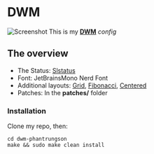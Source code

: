 # DWM
![Screenshot](https://gitlab.com/phantrungson17/dwm-phantrungson/-/raw/master/screenshot/ArcoLinux_2020-09-20_15-58-29.png)
This is my [**DWM**](https://dwm.suckless.org) *config*

## The overview
- The Status: [Slstatus](https://gitlab.com/phantrungson17/slstaus)
- Font: JetBrainsMono Nerd Font
- Additional layouts: [Grid](https://dwm.suckless.org/patches/gridmode/), [Fibonacci](https://dwm.suckless.org/patches/fibonacci/), [Centered](https://dwm.suckless.org/patches/centeredmaster/)
- Patches: In the **patches/** folder
### Installation
Clone my repo, then:
```
cd dwm-phantrungson
make && sudo make clean install
```
